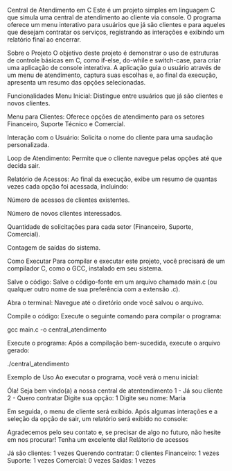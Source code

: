 Central de Atendimento em C
Este é um projeto simples em linguagem C que simula uma central de atendimento ao cliente via console. O programa oferece um menu interativo para usuários que já são clientes e para aqueles que desejam contratar os serviços, registrando as interações e exibindo um relatório final ao encerrar.

Sobre o Projeto
O objetivo deste projeto é demonstrar o uso de estruturas de controle básicas em C, como if-else, do-while e switch-case, para criar uma aplicação de console interativa. A aplicação guia o usuário através de um menu de atendimento, captura suas escolhas e, ao final da execução, apresenta um resumo das opções selecionadas.

Funcionalidades
Menu Inicial: Distingue entre usuários que já são clientes e novos clientes.

Menu para Clientes: Oferece opções de atendimento para os setores Financeiro, Suporte Técnico e Comercial.

Interação com o Usuário: Solicita o nome do cliente para uma saudação personalizada.

Loop de Atendimento: Permite que o cliente navegue pelas opções até que decida sair.

Relatório de Acessos: Ao final da execução, exibe um resumo de quantas vezes cada opção foi acessada, incluindo:

Número de acessos de clientes existentes.

Número de novos clientes interessados.

Quantidade de solicitações para cada setor (Financeiro, Suporte, Comercial).

Contagem de saídas do sistema.

Como Executar
Para compilar e executar este projeto, você precisará de um compilador C, como o GCC, instalado em seu sistema.

Salve o código: Salve o código-fonte em um arquivo chamado main.c (ou qualquer outro nome de sua preferência com a extensão .c).

Abra o terminal: Navegue até o diretório onde você salvou o arquivo.

Compile o código: Execute o seguinte comando para compilar o programa:

gcc main.c -o central_atendimento

Execute o programa: Após a compilação bem-sucedida, execute o arquivo gerado:

./central_atendimento

Exemplo de Uso
Ao executar o programa, você verá o menu inicial:

Óla! Seja bem vindo(a) a nossa central de atentendimento
1 - Já sou cliente
2 - Quero contratar
Digite sua opção: 1
Digite seu nome: Maria

Em seguida, o menu de cliente será exibido. Após algumas interações e a seleção da opção de sair, um relatório será exibido no console:

Agradecemos pelo seu contato e, se precisar de algo no futuro, não hesite em nos procurar!
Tenha um excelente dia!
Relátorio de acessos

Já são clientes: 1 vezes
Querendo contratar: 0 clientes
Financeiro: 1 vezes
Suporte: 1 vezes
Comercial: 0 vezes
Saidas: 1 vezes
